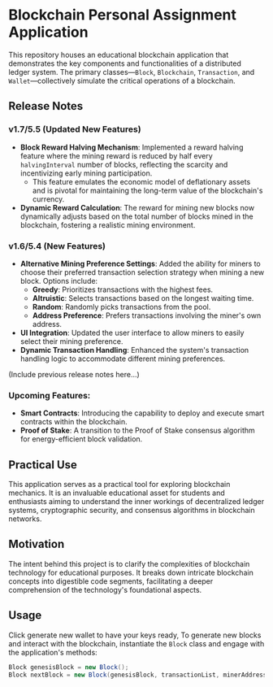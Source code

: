 # Blockchain Personal Assignment Application

This repository houses an educational blockchain application that demonstrates the key components and functionalities of a distributed ledger system. The primary classes—`Block`, `Blockchain`, `Transaction`, and `Wallet`—collectively simulate the critical operations of a blockchain.

## Release Notes

### v1.7/5.5 (Updated New Features)
- **Block Reward Halving Mechanism**: Implemented a reward halving feature where the mining reward is reduced by half every `halvingInterval` number of blocks, reflecting the scarcity and incentivizing early mining participation.
  - This feature emulates the economic model of deflationary assets and is pivotal for maintaining the long-term value of the blockchain's currency.
- **Dynamic Reward Calculation**: The reward for mining new blocks now dynamically adjusts based on the total number of blocks mined in the blockchain, fostering a realistic mining environment.

### v1.6/5.4 (New Features)
- **Alternative Mining Preference Settings**: Added the ability for miners to choose their preferred transaction selection strategy when mining a new block. Options include:
  - **Greedy**: Prioritizes transactions with the highest fees.
  - **Altruistic**: Selects transactions based on the longest waiting time.
  - **Random**: Randomly picks transactions from the pool.
  - **Address Preference**: Prefers transactions involving the miner's own address.
- **UI Integration**: Updated the user interface to allow miners to easily select their mining preference.
- **Dynamic Transaction Handling**: Enhanced the system's transaction handling logic to accommodate different mining preferences.

(Include previous release notes here...)

### Upcoming Features:
- **Smart Contracts**: Introducing the capability to deploy and execute smart contracts within the blockchain.
- **Proof of Stake**: A transition to the Proof of Stake consensus algorithm for energy-efficient block validation.

## Practical Use
This application serves as a practical tool for exploring blockchain mechanics. It is an invaluable educational asset for students and enthusiasts aiming to understand the inner workings of decentralized ledger systems, cryptographic security, and consensus algorithms in blockchain networks.

## Motivation
The intent behind this project is to clarify the complexities of blockchain technology for educational purposes. It breaks down intricate blockchain concepts into digestible code segments, facilitating a deeper comprehension of the technology's foundational aspects.

## Usage
Click generate new wallet to have your keys ready, To generate new blocks and interact with the blockchain, instantiate the `Block` class and engage with the application's methods:
```csharp
Block genesisBlock = new Block();
Block nextBlock = new Block(genesisBlock, transactionList, minerAddress, difficulty);


 

